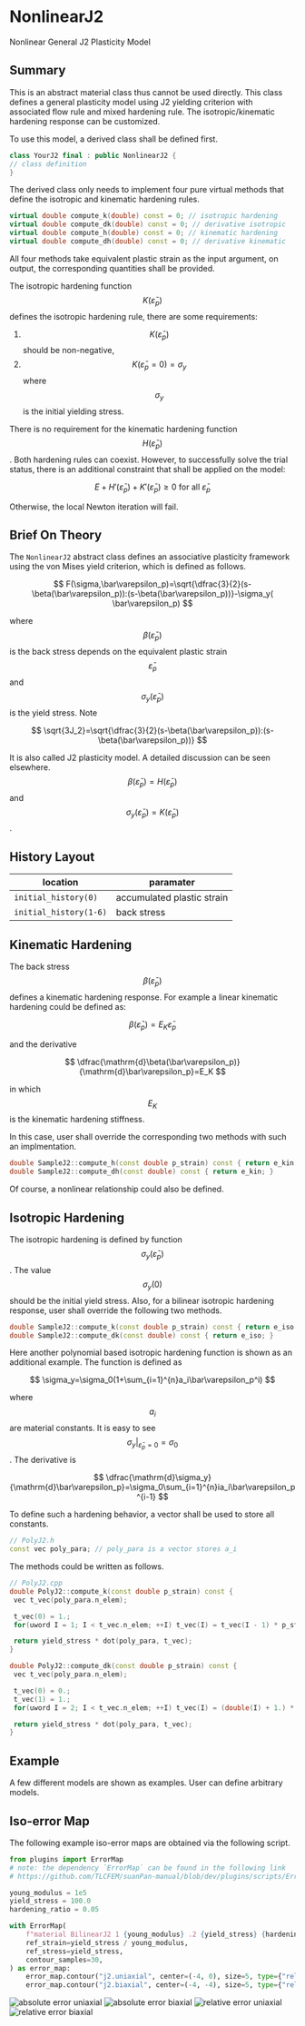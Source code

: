 # NonlinearJ2

Nonlinear General J2 Plasticity Model

## Summary

This is an abstract material class thus cannot be used directly. This class defines a general plasticity model using J2
yielding criterion with associated flow rule and mixed hardening rule. The isotropic/kinematic hardening response can be
customized.

To use this model, a derived class shall be defined first.

```cpp
class YourJ2 final : public NonlinearJ2 {
// class definition
}
```

The derived class only needs to implement four pure virtual methods that define the isotropic and kinematic hardening
rules.

```cpp
virtual double compute_k(double) const = 0; // isotropic hardening
virtual double compute_dk(double) const = 0; // derivative isotropic
virtual double compute_h(double) const = 0; // kinematic hardening
virtual double compute_dh(double) const = 0; // derivative kinematic
```

All four methods take equivalent plastic strain as the input argument, on output, the corresponding quantities shall be
provided.

The isotropic hardening function $$K(\bar\varepsilon_p)$$ defines the isotropic hardening rule, there are some
requirements:

1. $$K(\bar\varepsilon_p)$$ should be non-negative,
2. $$K(\bar\varepsilon_p=0)=\sigma_y$$ where $$\sigma_y$$ is the initial yielding stress.

There is no requirement for the kinematic hardening function $$H(\bar\varepsilon_p)$$. Both hardening rules can coexist.
However, to successfully solve the trial status, there is an additional constraint that shall be applied on the model:

$$
E+H'(\bar\varepsilon_p)+K'(\bar\varepsilon_p)\geqslant0~\text{for all}~\bar\varepsilon_p
$$

Otherwise, the local Newton iteration will fail.

## Brief On Theory

The `NonlinearJ2` abstract class defines an associative plasticity framework using the von Mises yield criterion, which
is defined as follows.

$$
F(\sigma,\bar\varepsilon_p)=\sqrt{\dfrac{3}{2}(s-\beta(\bar\varepsilon_p)):(s-\beta(\bar\varepsilon_p))}-\sigma_y(
\bar\varepsilon_p)
$$

where $$\beta(\bar\varepsilon_p)$$ is the back stress depends on the equivalent plastic strain $$\bar\varepsilon_p$$ and
$$\sigma_y(\bar\varepsilon_p)$$ is the yield stress. Note

$$
\sqrt{3J_2}=\sqrt{\dfrac{3}{2}(s-\beta(\bar\varepsilon_p)):(s-\beta(\bar\varepsilon_p))}
$$

It is also called J2 plasticity model. A detailed discussion can be seen elsewhere. $$\beta(\bar\varepsilon_p)=H(
\bar\varepsilon_p)$$ and $$\sigma_y(\bar\varepsilon_p)=K(\bar\varepsilon_p)$$.

## History Layout

| location               | paramater                  |
|------------------------|----------------------------|
| `initial_history(0)`   | accumulated plastic strain |
| `initial_history(1-6)` | back stress                |

## Kinematic Hardening

The back stress $$\beta(\bar{\varepsilon}_p)$$ defines a kinematic hardening response. For example a linear kinematic
hardening could be defined as:

$$
\beta(\bar\varepsilon_p)=E_K\bar\varepsilon_p
$$

and the derivative

$$
\dfrac{\mathrm{d}\beta(\bar\varepsilon_p)}{\mathrm{d}\bar\varepsilon_p}=E_K
$$

in which $$E_K$$ is the kinematic hardening stiffness.

In this case, user shall override the corresponding two methods with such an implmentation.

```cpp
double SampleJ2::compute_h(const double p_strain) const { return e_kin * p_strain; }
double SampleJ2::compute_dh(const double) const { return e_kin; }
```

Of course, a nonlinear relationship could also be defined.

## Isotropic Hardening

The isotropic hardening is defined by function $$\sigma_y(\bar\varepsilon_p)$$. The value $$\sigma_y(0)$$ should be the
initial yield stress. Also, for a bilinear isotropic hardening response, user shall override the following two methods.

```cpp
double SampleJ2::compute_k(const double p_strain) const { return e_iso * p_strain + yield_stress; }
double SampleJ2::compute_dk(const double) const { return e_iso; }
```

Here another polynomial based isotropic hardening function is shown as an additional example. The function is defined as

$$
\sigma_y=\sigma_0(1+\sum_{i=1}^{n}a_i\bar\varepsilon_p^i)
$$

where $$a_i$$ are material constants. It is easy to see $$\sigma_y|_{\bar\varepsilon_p=0}=\sigma_0$$. The derivative is

$$
\dfrac{\mathrm{d}\sigma_y}{\mathrm{d}\bar\varepsilon_p}=\sigma_0\sum_{i=1}^{n}ia_i\bar\varepsilon_p^{i-1}
$$

To define such a hardening behavior, a vector shall be used to store all constants.

```cpp
// PolyJ2.h
const vec poly_para; // poly_para is a vector stores a_i
```

The methods could be written as follows.

```cpp
// PolyJ2.cpp
double PolyJ2::compute_k(const double p_strain) const {
 vec t_vec(poly_para.n_elem);

 t_vec(0) = 1.;
 for(uword I = 1; I < t_vec.n_elem; ++I) t_vec(I) = t_vec(I - 1) * p_strain;

 return yield_stress * dot(poly_para, t_vec);
}

double PolyJ2::compute_dk(const double p_strain) const {
 vec t_vec(poly_para.n_elem);

 t_vec(0) = 0.;
 t_vec(1) = 1.;
 for(uword I = 2; I < t_vec.n_elem; ++I) t_vec(I) = (double(I) + 1.) * pow(p_strain, double(I));

 return yield_stress * dot(poly_para, t_vec);
}
```

## Example

A few different models are shown as examples.
User can define arbitrary models.

## Iso-error Map

The following example iso-error maps are obtained via the following script.

```py
from plugins import ErrorMap
# note: the dependency `ErrorMap` can be found in the following link
# https://github.com/TLCFEM/suanPan-manual/blob/dev/plugins/scripts/ErrorMap.py

young_modulus = 1e5
yield_stress = 100.0
hardening_ratio = 0.05

with ErrorMap(
    f"material BilinearJ2 1 {young_modulus} .2 {yield_stress} {hardening_ratio} 0.5",
    ref_strain=yield_stress / young_modulus,
    ref_stress=yield_stress,
    contour_samples=30,
) as error_map:
    error_map.contour("j2.uniaxial", center=(-4, 0), size=5, type={"rel", "abs"})
    error_map.contour("j2.biaxial", center=(-4, -4), size=5, type={"rel", "abs"})
```

![absolute error uniaxial](j2.uniaxial.abs.error.svg)
![absolute error biaxial](j2.biaxial.abs.error.svg)
![relative error uniaxial](j2.uniaxial.rel.error.svg)
![relative error biaxial](j2.biaxial.rel.error.svg)

